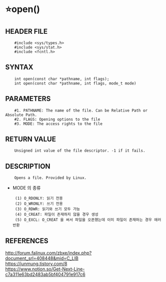 ⭐open()
=========

HEADER FILE
-----------
        #include <sys/types.h>
        #include <sys/stat.h>
        #include <fcntl.h>
        
SYNTAX
------
        int open(const char *pathname, int flags);
        int open(const char *pathname, int flags, mode_t mode)

PARAMETERS
----------
        #1. PATHNAME: The name of the file. Can be Relative Path or Absolute Path.
        #2. FLAGS: Opening options to the file
        #3. MODE: The access rights to the file
        
RETURN VALUE
-----------
        Unsigned int value of the file descriptor. -1 if it fails.

DESCRIPTION
-----------
        Opens a file. Provided by Linux.
        
* MODE 의 종류

       (1) O_RDONLY: 읽기 전용
       (2) O_WRONLY: 쓰기 전용
       (3) O_RDWR: 읽기와 쓰기 모두 가능
       (4) O_CREAT: 파일이 존재하지 않을 경우 생성
       (5) O_EXCL: O_CREAT 을 써서 파일을 오픈했는데 이미 파일이 존재하는 경우 에러 반환

REFERENCES
-----------

http://forum.falinux.com/zbxe/index.php?document_srl=408448&mid=C_LIB
</br>
https://junmung.tistory.com/8
</br>
https://www.notion.so/Get-Next-Line-c7a311e63bd2483ab5bf404791e917c6
</br>
</br>
</br>
